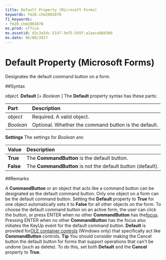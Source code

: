 ```yaml
---
title: Default Property (Microsoft Forms)
keywords: fm20.chm2001070
f1_keywords:
- fm20.chm2001070
ms.prod: office
ms.assetid: d3c3a54c-5147-3ef5-545f-a1aece88d366
ms.date: 06/08/2017
---
```



# Default Property (Microsoft Forms)



Designates the default command button on a form.

##Syntax

_object_. **Default** [= _Boolean_ ]
The  **Default** property syntax has these parts:


|**Part**|**Description**|
|:-----|:-----|
| _object_|Required. A valid object.|
| _Boolean_|Optional. Whether the command button is the default.|

 **Settings**
The settings for  _Boolean_ are:


|**Value**|**Description**|
|:-----|:-----|
|**True**|The  **CommandButton** is the default button.|
|**False**|The  **CommandButton** is not the default button (default).|

##Remarks

A  **CommandButton** or an object that acts like a command button can be designated as the default command button. Only one object on a form can be the default command button. Setting the **Default** property to **True** for one object automatically sets it to **False** for all other objects on the form.
To choose the default command button on an active form, the user can click the button, or press ENTER when no other  **CommandButton** has the[focus](../../Glossary/vbe-glossary.md). Pressing ENTER when no other  **CommandButton** has the focus also initiates the KeyUp event for the default command button.
 **Default** is provided for[OLE container controls](../../../language/Glossary/glossary-vba.md) (Windows only) that specifically act like **CommandButton** controls.
 **Tip** You should consider making the Cancel button the default button for forms that support operations that can't be undone (such as delete). To do this, set both **Default** and the **Cancel** property to **True**.

